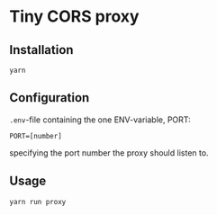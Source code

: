 # Tiny CORS proxy

## Installation

`yarn`

## Configuration

`.env`-file containing the one ENV-variable, PORT:

```
PORT=[number]
```

specifying the port number the proxy should listen to.

## Usage

`yarn run proxy`